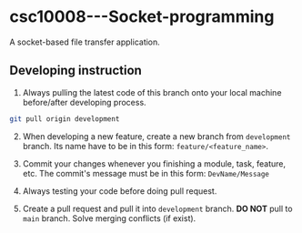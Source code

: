 # csc10008---Socket-programming

A socket-based file transfer application.

## Developing instruction

1. Always pulling the latest code of this branch onto your local machine before/after developing process. 

```bash
git pull origin development
```

2. When developing a new feature, create a new branch from `development` branch. Its name have to be in this form: `feature/<feature_name>`.

3. Commit your changes whenever you finishing a module, task, feature, etc. The commit's message must be in this form: `DevName/Message`

4. Always testing your code before doing pull request.

5. Create a pull request and pull it into `development` branch. **DO NOT** pull to `main` branch. Solve merging conflicts (if exist).
